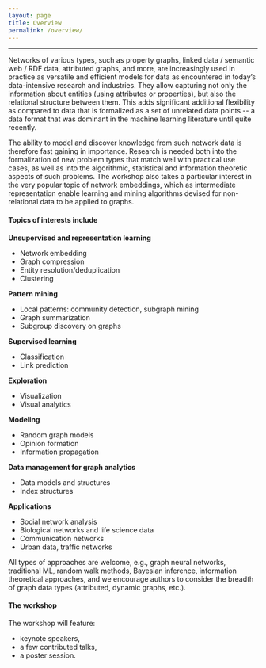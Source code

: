 ```yaml
---
layout: page
title: Overview
permalink: /overview/
---
```

---
Networks of various types, such as property graphs, linked data / semantic web / RDF data, attributed graphs, and more, are increasingly used in practice as versatile and efficient models for data as encountered in today’s data-intensive research and industries. They allow capturing not only the information about entities (using attributes or properties), but also the relational structure between them. This adds significant additional flexibility as compared to data that is formalized as a set of unrelated data points -- a data format that was dominant in the machine learning literature until quite recently.

The ability to model and discover knowledge from such network data is therefore fast gaining in importance. Research is needed both into the formalization of new problem types that match well with practical use cases, as well as into the algorithmic, statistical and information theoretic aspects of such problems. The workshop also takes a particular interest in the very popular topic of network embeddings, which as intermediate representation enable learning and mining algorithms devised for non-relational data to be applied to graphs.

#### Topics of interests include

**Unsupervised and representation learning**
- Network embedding
- Graph compression
- Entity resolution/deduplication
- Clustering

**Pattern mining**
- Local patterns: community detection, subgraph mining
- Graph summarization
- Subgroup discovery on graphs

**Supervised learning**
- Classification
- Link prediction

**Exploration**
- Visualization
- Visual analytics

**Modeling**
- Random graph models
- Opinion formation
- Information propagation

**Data management for graph analytics**
- Data models and structures
- Index structures

**Applications**
- Social network analysis
- Biological networks and life science data
- Communication networks
- Urban data, traffic networks

All types of approaches are welcome, e.g., graph neural networks, traditional ML, random walk methods, Bayesian inference, information theoretical approaches, and we encourage authors to consider the breadth of graph data types (attributed, dynamic graphs, etc.).

#### The workshop
The workshop will feature:
- keynote speakers,
- a few contributed talks,
- a poster session.
